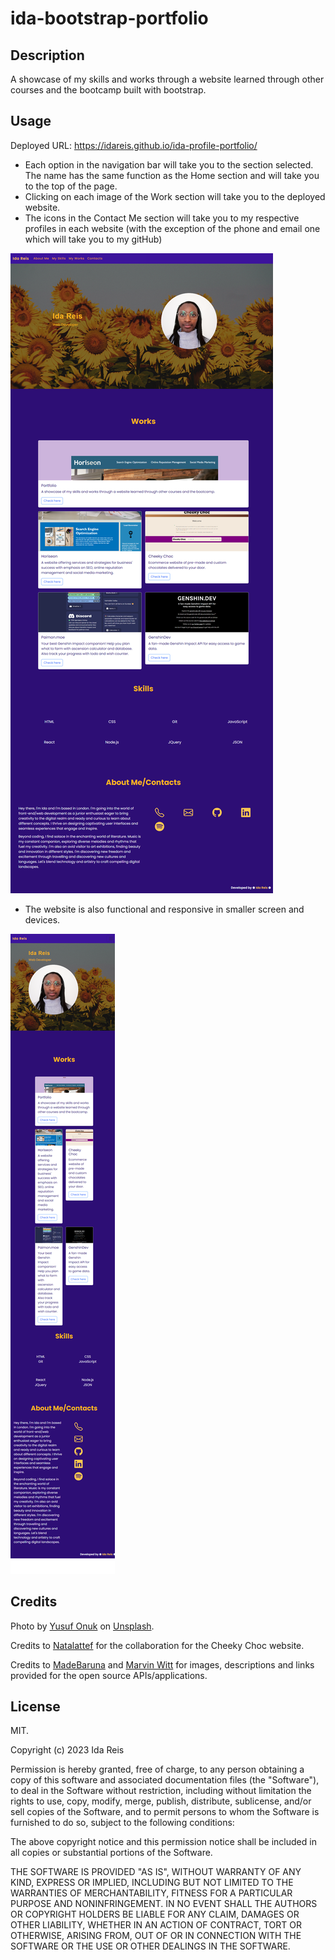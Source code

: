 # ida-bootstrap-portfolio

## Description

A showcase of my skills and works through a website learned through other courses and the bootcamp built with bootstrap.

## Usage

Deployed URL: https://idareis.github.io/ida-profile-portfolio/

- Each option in the navigation bar will take you to the section selected. The name has the same function as the Home section and will take you to the top of the page.
- Clicking on each image of the Work section will take you to the deployed website.
- The icons in the Contact Me section will take you to my respective profiles in each website (with the exception of the phone and email one which will take you to my gitHub)

![website screenshot)](images/bootstrap_index.html.png)

- The website is also functional and responsive in smaller screen and devices.

![(website screenshot)](images/sm_bootstrap_index.html.png)



## Credits

Photo by <a href="https://unsplash.com/@onkysf?utm_content=creditCopyText&utm_medium=referral&utm_source=unsplash">Yusuf Onuk</a> on <a href="https://unsplash.com/photos/a-group-of-sunflowers-pGpbccZU3vk?utm_content=creditCopyText&utm_medium=referral&utm_source=unsplash">Unsplash</a>.

Credits to <a href="https://github.com/Natalattef">Natalattef</a> for the collaboration for the Cheeky Choc website.

Credits to <a href="https://github.com/MadeBaruna">MadeBaruna</a> and <a href="https://github.com/NurMarvin">Marvin Witt</a> for images, descriptions and links provided for the open source APIs/applications.

  

## License

MIT.

Copyright (c) 2023 Ida Reis

Permission is hereby granted, free of charge, to any person obtaining a copy
of this software and associated documentation files (the "Software"), to deal
in the Software without restriction, including without limitation the rights
to use, copy, modify, merge, publish, distribute, sublicense, and/or sell
copies of the Software, and to permit persons to whom the Software is
furnished to do so, subject to the following conditions:

The above copyright notice and this permission notice shall be included in all
copies or substantial portions of the Software.

THE SOFTWARE IS PROVIDED "AS IS", WITHOUT WARRANTY OF ANY KIND, EXPRESS OR
IMPLIED, INCLUDING BUT NOT LIMITED TO THE WARRANTIES OF MERCHANTABILITY,
FITNESS FOR A PARTICULAR PURPOSE AND NONINFRINGEMENT. IN NO EVENT SHALL THE
AUTHORS OR COPYRIGHT HOLDERS BE LIABLE FOR ANY CLAIM, DAMAGES OR OTHER
LIABILITY, WHETHER IN AN ACTION OF CONTRACT, TORT OR OTHERWISE, ARISING FROM,
OUT OF OR IN CONNECTION WITH THE SOFTWARE OR THE USE OR OTHER DEALINGS IN THE
SOFTWARE.